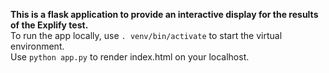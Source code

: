 <b>This is a flask application to provide an interactive display for the results of the Explify test.</b></br>
To run the app locally, use <code>. venv/bin/activate</code> to start the virtual environment.</br>
Use <code>python app.py</code> to render index.html on your localhost.
